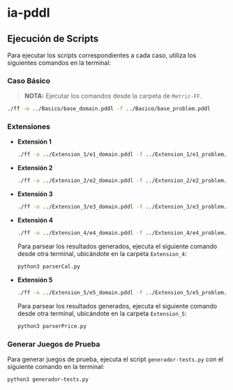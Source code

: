 # ia-pddl

## Ejecución de Scripts

Para ejecutar los scripts correspondientes a cada caso, utiliza los siguientes comandos en la terminal:

### Caso Básico

> **NOTA:** Ejecutar los comandos desde la carpeta de `Metric-FF`.

```bash
./ff -o ../Basico/base_domain.pddl -f ../Basico/base_problem.pddl
```

### Extensiones

- **Extensión 1**
    ```bash
    ./ff -o ../Extension_1/e1_domain.pddl -f ../Extension_1/e1_problem.pddl
    ```

- **Extensión 2**
    ```bash
    ./ff -o ../Extension_2/e2_domain.pddl -f ../Extension_2/e2_problem.pddl
    ```

- **Extensión 3**
    ```bash
    ./ff -o ../Extension_3/e3_domain.pddl -f ../Extension_3/e3_problem.pddl
    ```

- **Extensión 4**
    ```bash
    ./ff -o ../Extension_4/e4_domain.pddl -f ../Extension_4/e4_problem.pddl > ../Extension_4/last_result.out 
    ```
    Para parsear los resultados generados, ejecuta el siguiente comando desde otra terminal, ubicándote en la carpeta `Extension_4`:

    ```bash
    python3 parserCal.py

- **Extensión 5**
    ```bash
    ./ff -o ../Extension_5/e5_domain.pddl -f ../Extension_5/e5_problem.pddl -O > ../Extension_5/last_result.out
    ```
    
    Para parsear los resultados generados, ejecuta el siguiente comando desde otra terminal, ubicándote en la carpeta `Extension_5`:

    ```bash
    python3 parserPrice.py
    
### Generar Juegos de Prueba

Para generar juegos de prueba, ejecuta el script `generador-tests.py` con el siguiente comando en la terminal:

```bash
python3 generador-tests.py
```
